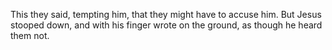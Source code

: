 This they said, tempting him, that they might have to accuse him. But Jesus stooped down, and with his finger wrote on the ground, as though he heard them not.
